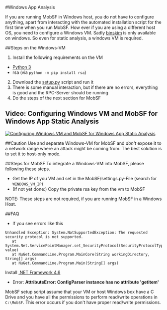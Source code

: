 #Windows App Analysis

If you are running MobSF in Windows host, you do not have to configure anything, apart from interacting with the automated installation script for the first time when you run MobSF. How ever if you are using a different host OS, you need to configure a Windows VM. Sadly [binskim](https://www.nuget.org/packages/Microsoft.CodeAnalysis.BinSkim/) is only available on windows. So even for static analysis, a windows VM is required.

##Steps on the Windows-VM
1. Install the following requirements on the VM
  * [Python 3](https://www.python.org/downloads/)
  * rsa (via `python -m pip install rsa`)
2. Download the [setup.py](https://raw.githubusercontent.com/MobSF/Mobile-Security-Framework-MobSF/master/install/windows/setup.py) script and run it
3. There is some manual interaction, but if there are no errors, everything is good and the RPC-Server should be running
4. Do the steps of the next section for MobSF

## Video: Configuring Windows VM and MobSF for Windows App Static Analysis
[![Configuring Windows VM and MobSF for Windows App Static Analysis](https://img.youtube.com/vi/17ilENuMj58/0.jpg)](https://www.youtube.com/watch?v=17ilENuMj58)

##Caution
Use and separate Windows-VM for MobSF and *don't* expose it to a network range where an attack might be coming from. The best solution is to set it to host-only mode.


##Steps for MobSF 
To integrate a Windows-VM into MobSF, please following these steps.
* Get the IP of you VM and set in the MobSF/settings.py-File (search for `WINDOWS_VM_IP`)
* (If not yet done:) Copy the private rsa key from the vm to MobSF

NOTE: These steps are not required, if you are running MobSF in a Windows Host.

##FAQ

* If you see errors like this

```
Unhandled Exception: System.NotSupportedException: The requested security protocol is not supported.
   at System.Net.ServicePointManager.set_SecurityProtocol(SecurityProtocolType value)
   at NuGet.CommandLine.Program.MainCore(String workingDirectory, String[] args)
   at NuGet.CommandLine.Program.Main(String[] args)
```
Install [.NET Framework 4.6](https://www.microsoft.com/en-in/download/confirmation.aspx?id=48130)

*  Error: **AttributeError: ConfigParser instance has no attribute 'getitem'**

MobSF setup script assume that your VM or host Windows box have a C Drive and you have all the permissions to perform read/write operations in `C:\MobSF`. This error occurs if you don't have proper read/write permissions.
